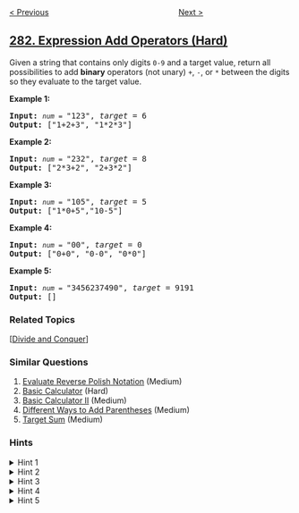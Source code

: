 <!--|This file generated by command(leetcode description); DO NOT EDIT.    |-->
<!--+----------------------------------------------------------------------+-->
<!--|@author    openset <openset.wang@gmail.com>                           |-->
<!--|@link      https://github.com/openset                                 |-->
<!--|@home      https://github.com/tonymontaro/leetcode-hints                        |-->
<!--+----------------------------------------------------------------------+-->

[< Previous](https://github.com/tonymontaro/leetcode-hints/tree/master/problems/zigzag-iterator "Zigzag Iterator")
　　　　　　　　　　　　　　　　
[Next >](https://github.com/tonymontaro/leetcode-hints/tree/master/problems/move-zeroes "Move Zeroes")

## [282. Expression Add Operators (Hard)](https://leetcode.com/problems/expression-add-operators "给表达式添加运算符")

<p>Given a string that contains only digits <code>0-9</code> and a target value, return all possibilities to add <b>binary</b> operators (not unary) <code>+</code>, <code>-</code>, or <code>*</code> between the digits so they evaluate to the target value.</p>

<p><b>Example 1:</b></p>

<pre>
<b>Input:</b> <code><em>num</em> = </code>&quot;123&quot;, <em>target</em> = 6
<b>Output: </b>[&quot;1+2+3&quot;, &quot;1*2*3&quot;] 
</pre>

<p><b>Example 2:</b></p>

<pre>
<b>Input:</b> <code><em>num</em> = </code>&quot;232&quot;, <em>target</em> = 8
<b>Output: </b>[&quot;2*3+2&quot;, &quot;2+3*2&quot;]</pre>

<p><b>Example 3:</b></p>

<pre>
<b>Input:</b> <code><em>num</em> = </code>&quot;105&quot;, <em>target</em> = 5
<b>Output: </b>[&quot;1*0+5&quot;,&quot;10-5&quot;]</pre>

<p><b>Example 4:</b></p>

<pre>
<b>Input:</b> <code><em>num</em> = </code>&quot;00&quot;, <em>target</em> = 0
<b>Output: </b>[&quot;0+0&quot;, &quot;0-0&quot;, &quot;0*0&quot;]
</pre>

<p><b>Example 5:</b></p>

<pre>
<b>Input:</b> <code><em>num</em> = </code>&quot;3456237490&quot;, <em>target</em> = 9191
<b>Output: </b>[]
</pre>

### Related Topics
  [[Divide and Conquer](https://github.com/tonymontaro/leetcode-hints/tree/master/tag/divide-and-conquer/README.md)]

### Similar Questions
  1. [Evaluate Reverse Polish Notation](https://github.com/tonymontaro/leetcode-hints/tree/master/problems/evaluate-reverse-polish-notation) (Medium)
  1. [Basic Calculator](https://github.com/tonymontaro/leetcode-hints/tree/master/problems/basic-calculator) (Hard)
  1. [Basic Calculator II](https://github.com/tonymontaro/leetcode-hints/tree/master/problems/basic-calculator-ii) (Medium)
  1. [Different Ways to Add Parentheses](https://github.com/tonymontaro/leetcode-hints/tree/master/problems/different-ways-to-add-parentheses) (Medium)
  1. [Target Sum](https://github.com/tonymontaro/leetcode-hints/tree/master/problems/target-sum) (Medium)

### Hints
<details>
<summary>Hint 1</summary>
Note that a number can contain multiple digits.
</details>

<details>
<summary>Hint 2</summary>
Since the question asks us to find <b>all</b> of the valid expressions, we need a way to iterate over all of them. (<b>Hint:</b> Recursion!)
</details>

<details>
<summary>Hint 3</summary>
We can keep track of the expression string and evaluate it at the very end. But that would take a lot of time. Can we keep track of the expression's value as well so as to avoid the evaluation at the very end of recursion?
</details>

<details>
<summary>Hint 4</summary>
Think carefully about the multiply operator. It has a higher precedence than the addition and subtraction operators. 

<br> 1 + 2 = 3  <br>
1 + 2 - 4 --> 3 - 4 --> -1 <br>
1 + 2 - 4 * 12 --> -1 * 12 --> -12 (WRONG!) <br>
1 + 2 - 4 * 12 --> -1 - (-4) + (-4 * 12) --> 3 + (-48) --> -45 (CORRECT!)
</details>

<details>
<summary>Hint 5</summary>
We simply need to keep track of the last operand in our expression and reverse it's effect on the expression's value while considering the multiply operator.
</details>
